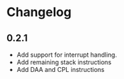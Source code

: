 # Changelog

## 0.2.1

* Add support for interrupt handling.
* Add remaining stack instructions
* Add DAA and CPL instructions